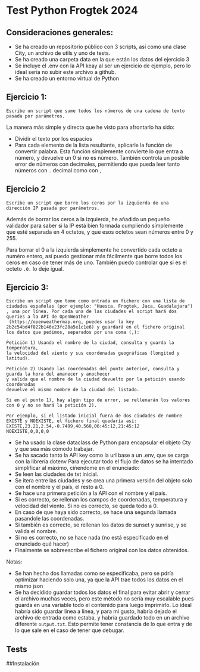 # Test Python Frogtek 2024

## Consideraciones generales:
- Se ha creado un repositorio público con 3 scripts, así como una clase City, un archivo de utils y uno de tests.
- Se ha creado una carpeta data en la que están los datos del ejercicio 3
- Se incluye el .env con la API keay al ser un ejercicio de ejemplo, pero lo ideal seria no subir este archivo a github.
- Se ha creado un entorno virtual de Python

## Ejercicio 1:
```
Escribe un script que sume todos los números de una cadena de texto pasada por parámetros.
```
La manera más simple y  directa que he visto para afrontarlo ha sido:
- Dividir el texto por los espacios
- Para cada elemento de la lista resultante, aplicarle la función de convertir palabra. Esta función símplemente convierte lo que entra a número, y devuelve un 0 si no es número.
También controla un posible error de números con decimales, permitiendo que pueda leer tanto números con `.` decimal como con `,`


## Ejercicio 2
```
Escribe un script que borre los ceros por la izquierda de una dirección IP pasada por parámetros.
```
Además de borrar los ceros a la izquierda, he añadido un pequeño validador para saber si la IP está bien formada cumpliendo símplemente que esté separada en 4 octetos, y que esos octetos sean números entre 0 y 255.

Para borrar el 0 a la izquierda simplemente he convertido cada octeto a numéro entero, así puedo gestionar más fácilmente que borre todos los ceros en caso de tener más de uno.
También puedo controlar que si es el octeto `.0.` lo deje igual.


## Ejercicio 3:
```
Escribe un script que tome como entrada un fichero con una lista de ciudades españolas (por ejemplo: "Huesca, Frogtek, Jaca, Guadalajara")
, una por línea. Por cada una de las ciudades el script hará dos queries a la API de OpenWeather
 (https://openweathermap.org, puedes usar la key 2b2c54bd4f822b146e23fc28a5e1c1e6) y guardará en el fichero original los datos que pedimos, separados por una coma (,):

Petición 1) Usando el nombre de la ciudad, consulta y guarda la temperatura,
la velocidad del viento y sus coordenadas geográficas (longitud y latitud).

Petición 2) Usando las coordenadas del punto anterior, consulta y guarda la hora del amanecer y anochecer
y valida que el nombre de la ciudad devuelto por la petición usando coordenadas
devuelve el mismo nombre de la ciudad del listado.

Si en el punto 1), hay algún tipo de error, se rellenarán los valores con 0 y no se hará la petición 2).

Por ejemplo, si el listado inicial fuera de dos ciudades de nombre EXISTE y NOEXISTE, el fichero final quedaría así:
EXISTE,23.21,2.54,-0.7499,40.560,06:45:12,21:45:12
NOEXISTE,0,0,0,0
```

- Se ha usado la clase dataclass de Python para encapsular el objeto Cty y que sea más cómodo trabajar.
- Se ha sacado tanto la API key como la url base a un .env, que se carga con la librería dotenv
Para ejecutar todo el flujo de datos se ha intentado simplificar al máximo, ciñendome en el enunciado:
- Se leen las ciudades de txt inicial.
- Se itera entre las ciudades y se crea una primera versión del objeto solo con el nombre y el país, el resto a 0.
- Se hace una primera petición a la API con el nombre y el país.
- Si es correcto, se rellenan los campos de coordenadas, temperatura y velocidad del viento. Si no es correcto, se queda todo a 0.
- En caso de que haya sido correcto, se hace una segunda llamada pasandole las coordenadas.
- Si también es correcto, se rellenan los datos de sunset y sunrise, y se valida el nombre.
- Si no es correcto, no  se hace nada (no está especificado en el enunciado qué hacer)
- Finalmente se sobreescribe el fichero original con los datos obtenidos.

Notas:
- Se han hecho dos llamadas como se especificaba, pero se pdría optimizar haciendo solo una, ya que la API trae todos los datos en el mismo json
- Se ha decidido guardar todos los datos el final para evitar abrir y cerrar el archivo muchas veces, pero este método no sería muy escalable pues guarda en una variable todo el contenido para luego imprimirlo. Lo ideal habría sido guardar linea a linea, y para mi gusto, habría dejado el archivo de entrada como estaba, y habría guardado todo en un archivo diferente `output.txt`. Esto permite tener constancia de lo que entra y de lo que sale en el caso de tener que debugar.

## Tests


##Instalación
